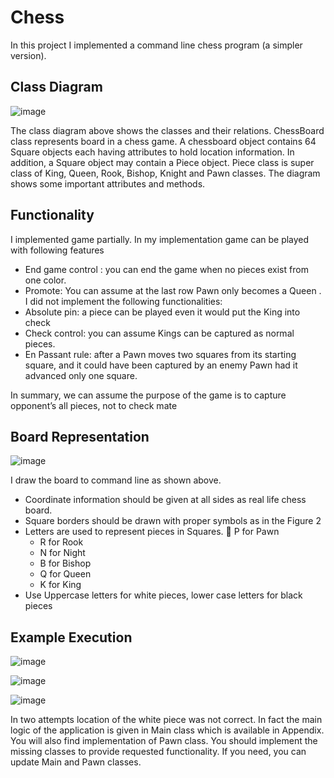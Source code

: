 # Chess

In this project I implemented a command line chess program (a simpler version).

## Class Diagram

![image](https://user-images.githubusercontent.com/55553433/152215678-10c6dcb3-5805-4a7f-a9f4-c4c541bf0ccc.png)

The class diagram above shows the classes and their relations. ChessBoard class represents board in a chess game. A chessboard object contains 64 Square objects each having attributes to hold location information. In addition, a Square object may contain a Piece object. Piece class is super class of King, Queen, Rook, Bishop, Knight and Pawn classes. The diagram shows some important attributes and methods.

## Functionality
I implemented game partially. In my implementation game can be played with following features
  - End game control : you can end the game when no pieces exist from one color.
  - Promote: You can assume at the last row Pawn only becomes a Queen . 
I did not implement the following functionalities:
  - Absolute pin: a piece can be played even it would put the King into check
  - Check control: you can assume Kings can be captured as normal pieces. 
  - En Passant rule: after a Pawn moves two squares from its starting square, and it could have been captured by an enemy Pawn had it advanced only one square.

In summary, we can assume the purpose of the game is to capture opponent’s all pieces, not to check mate

## Board Representation

![image](https://user-images.githubusercontent.com/55553433/152216233-c9a5acb1-c47c-4250-b5f0-5bddf0771979.png)

I draw the board to command line as shown above. 
  - Coordinate information should be given at all sides as real life chess board. 
  - Square borders should be drawn with proper symbols as in the Figure 2
  - Letters are used to represent pieces in Squares.  P for Pawn
    - R for Rook
    - N for Night
    - B for Bishop
    - Q for Queen
    - K for King
- Use Uppercase letters for white pieces, lower case letters for black pieces

## Example Execution

![image](https://user-images.githubusercontent.com/55553433/152217588-9832e0a7-1891-4bdb-8ebc-ad1b0fd091be.png)

![image](https://user-images.githubusercontent.com/55553433/152217632-bcfe9ff2-1d07-4f51-8a91-ad0580b0f5d8.png)

![image](https://user-images.githubusercontent.com/55553433/152217681-1eef997f-0008-4ee8-b4a6-b85158e1751d.png)

In two attempts location of the white piece was not correct. In fact the main logic of the
application is given in Main class which is available in Appendix. You will also find
implementation of Pawn class. You should implement the missing classes to provide requested
functionality. If you need, you can update Main and Pawn classes.
